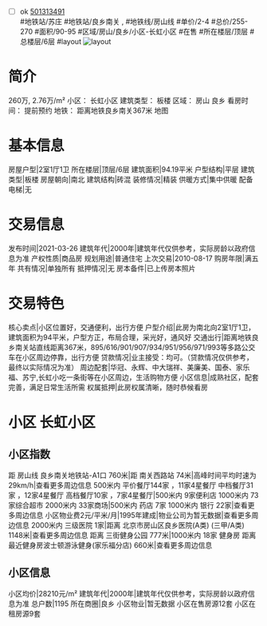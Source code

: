 - [ ] ok [501313491](https://bj.5i5j.com/ershoufang/501313491.html)  
 #地铁站/苏庄 #地铁站/良乡南关 ,  #地铁线/房山线
#单价/2-4 #总价/255-270 #面积/90-95   #区域/房山/良乡/小区-长虹小区 #在售 #所在楼层/顶层 #总楼层/6层 #layout 
![layout](http://image2a.5i5j.com/bdir/layout/08ea491ee42d4cbea6b11a3981efbc90.jpg_P5.jpg) 
# 简介 
 260万,  2.76万/m² 
小区： 长虹小区
建筑类型： 板楼
区域： 房山 良乡
看房时间： 提前预约
地铁： 距离地铁良乡南关367米 地图
# 基本信息 
 房屋户型|2室1厅1卫
所在楼层|顶层/6层
建筑面积|94.19平米
户型结构|平层
建筑类型|板楼
房屋朝向|南北
建筑结构|砖混
装修情况|精装
供暖方式|集中供暖
配备电梯|无
# 交易信息 
 发布时间|2021-03-26
建筑年代|2000年|建筑年代仅供参考，实际房龄以政府信息为准
产权性质|商品房
规划用途|普通住宅
上次交易|2010-08-17
购房年限|满五年
共有情况|单独所有
抵押情况|无
房本备件|已上传房本照片
# 交易特色 
 核心卖点|小区位置好，交通便利，出行方便
户型介绍|此房为南北向2室1厅1卫，建筑面积为94平米，户型方正，布局合理，采光好，通风好
交通出行|距离地铁良乡南关站直线距离367米，895/616/901/907/934/951/956/971/993等多路公交车在小区周边停靠，出行方便
贷款情况|业主接受：均可。（贷款情况仅供参考，最终以实际情况为准）
周边配套|华冠、永辉、中大瑞祥、美廉美、国泰、家乐福、苏宁,长虹小吃一条街等在小区周边，生活购物方便
小区信息|成熟社区，配套完善，满足日常生活所需
权属抵押|此房权属清晰，随时恭候看房
# 小区 长虹小区
## 小区指数 
 距 房山线 良乡南关地铁站-A1口 760米|距 南关西路站 74米|高峰时间平均时速为29km/h|查看更多周边信息
500米内 平价餐厅144家 ，11家4星餐厅
中档餐厅31家 ，12家4星餐厅
高档餐厅10家 ，7家4星餐厅|500米内 9家便利店
1000米内 73家综合超市
2000米内 33家商场|500米内 药店 7家
1000米内 银行 22家|查看更多周边信息
小区物业费2元/平米/月|1995年建成|物业公司为暂无数据|查看更多周边信息
2000米内 三级医院 1家|距离 北京市房山区良乡医院(A类) (三甲/A类) 1148米|查看更多周边信息
距离 三街健身公园 777米|1000米内 18家 健身房
距离最近健身房波士顿游泳健身(家乐福分店) 660米|查看更多周边信息
## 小区信息 
 小区均价|28210元/m²
建筑年代|2000年|建筑年代仅供参考，实际房龄以政府信息为准
总户数|1195
所在商圈|良乡
小区物业|暂无数据
小区在售房源12套
小区在租房源9套
